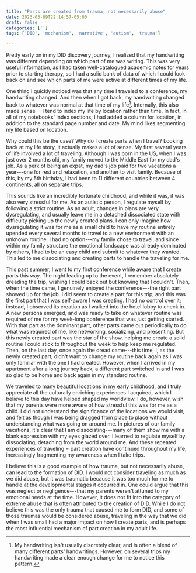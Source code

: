 ```yaml
---
title: "Parts are created from trauma, not necessarily abuse"
date: 2023-03-09T22:14:57-05:00
draft: false
categories: ['']
tags: ['DID', 'mechanism', 'narrative', 'autism', 'trauma']

---
```


Pretty early on in my DID discovery journey, I realized that my handwriting was different depending on which part of me was writing. This was very useful information, as I had taken well-catalogued academic notes for years prior to starting therapy, so I had a solid bank of data of which I could look back on and see which parts of me were active at different times of my life. 

One thing I quickly noticed was that any time I traveled to a conference, my handwriting changed. And then when I got back, my handwriting changed back to whatever was normal at that time of my life[^1].
Internally, this also made sense---I tend to index my life by location rather than time. In fact, in all of my notebooks' index sections, I had added a column for location, in addition to the standard page number and date. My mind likes segmenting my life based on location.
 [^1]: My handwriting isn't usually discretely clear, and is often a blend of many different parts' handwritings. However, on several trips my handwriting made a clear enough change for me to notice this pattern.

Why could this be the case? Why do I create parts when I travel? Looking back at my life story, it actually makes a lot of sense.
My first several years of life involved a lot of traveling. Although I was born in the US, when I was just over 2 months old, my family moved to the Middle East for my dad's job. 
As a perk of being an expat, my dad's job paid for two vacations a year---one for rest and relaxation, and another to visit family.
Because of this, by my 5th birthday, I had been to 11 different countries between 4 continents, all on separate trips. 

This sounds like an incredibly fortunate childhood, and while it was, it was also very stressful for me.
As an autistic person, I regulate myself by following a strict routine. As an adult, changes in plans are very dysregulating, and usually leave me in a detached dissociated state with difficulty picking up the newly created plans. 
I can only imagine how dysregulating it was for me as a small child to have my routine entirely upended every several months to travel to a new environment with an unknown routine. 
I had no option---my family chose to travel, and since within my family structure the emotional landscape was already dominated by others, I had to be an easy child and submit to whatever they wanted. This led to me dissociating and creating parts to handle the traveling for me.



This past summer, I went to my first conference while aware that I create parts this way. 
The night leading up to the event, I remember absolutely dreading the trip, wishing I could back out but knowing that I couldn't. Then, when the time came, I genuinely enjoyed the conference---the right part showed up for the job. I did seem to create a part for this trip, and this was the first part that I was self-aware I was creating. I had no control over it; instead, I observed its creation as I walked into the hotel lobby to check in. A new persona emerged, and was ready to take on whatever routine was required of me for my week-long conference that was just getting started. With that part as the dominant part, other parts came out periodically to do what was required of me, like networking, socializing, and presenting. But this newly created part was the star of the show, helping me create a solid routine I could stick to throughout the week to help keep me regulated. Then, on the last day, once again the dread came---this time, I, as the newly created part, didn't want to change my routine back again as I was only familiar with the one I had created. However, when I arrived in my apartment after a long journey back, a different part switched in and I was so glad to be home and back again in my standard routine.

We traveled to many beautiful locations in my early childhood, and I truly appreciate all the culturally enriching experiences I acquired, which I believe to this day have helped shaped my worldview. I do, however, wish that my parents were more aware of how stressful this was for me as a child. I did not understand the significance of the locations we would visit, and felt as though I was being dragged from place to place without understanding what was going on around me. In pictures of our family vacations, it's clear that I am dissociating---many of them show me with a blank expression with my eyes glazed over. I learned to regulate myself by dissociating, detaching from the world around me. And these repeated experiences of traveling = part creation have continued throughout my life, increasingly fragmenting my awareness when I take trips.

I believe this is a good example of how trauma, but not necessarily abuse, can lead to the formation of DID.
I would not consider traveling as much as we did abuse, but it was traumatic because it was too much for me to handle at the developmental stages it occurred in.
One could argue that this was neglect or negligence---that my parents weren't attuned to my emotional needs at the time. 
However, it does not fit into the category of extreme abuse that is often attributed to the creation of DID. 
While I do not believe this was the only trauma that caused me to form DID, and some of those traumas would be considered abuse, 
traveling in the way that we did when I was small had a major impact on how I create parts, and is perhaps the most influential mechanism of part creation in my adult life. 



